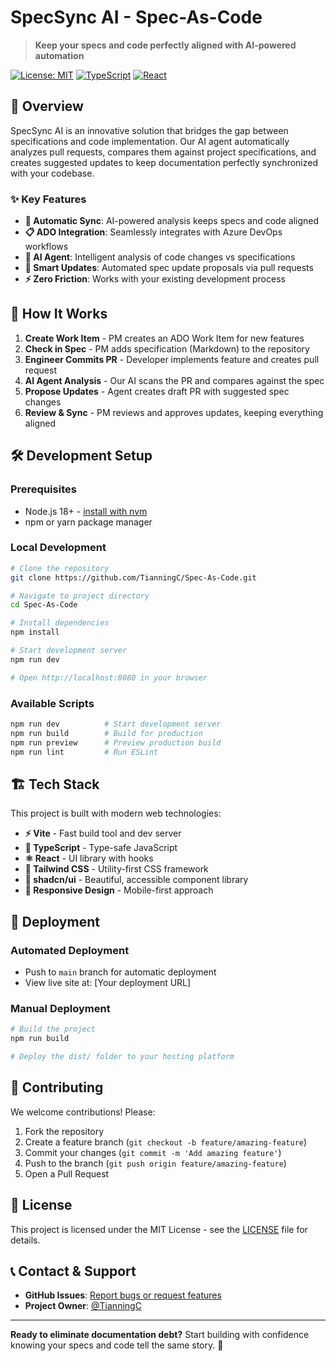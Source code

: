 # SpecSync AI - Spec-As-Code

> **Keep your specs and code perfectly aligned with AI-powered automation**

[![License: MIT](https://img.shields.io/badge/License-MIT-yellow.svg)](https://opensource.org/licenses/MIT)
[![TypeScript](https://img.shields.io/badge/TypeScript-007ACC?logo=typescript&logoColor=white)](https://www.typescriptlang.org/)
[![React](https://img.shields.io/badge/React-20232A?logo=react&logoColor=61DAFB)](https://reactjs.org/)

## 🚀 Overview

SpecSync AI is an innovative solution that bridges the gap between specifications and code implementation. Our AI agent automatically analyzes pull requests, compares them against project specifications, and creates suggested updates to keep documentation perfectly synchronized with your codebase.

### ✨ Key Features

- **🔄 Automatic Sync**: AI-powered analysis keeps specs and code aligned
- **📋 ADO Integration**: Seamlessly integrates with Azure DevOps workflows  
- **🤖 AI Agent**: Intelligent analysis of code changes vs specifications
- **📝 Smart Updates**: Automated spec update proposals via pull requests
- **⚡ Zero Friction**: Works with your existing development process

## 🎯 How It Works

1. **Create Work Item** - PM creates an ADO Work Item for new features
2. **Check in Spec** - PM adds specification (Markdown) to the repository
3. **Engineer Commits PR** - Developer implements feature and creates pull request
4. **AI Agent Analysis** - Our AI scans the PR and compares against the spec
5. **Propose Updates** - Agent creates draft PR with suggested spec changes
6. **Review & Sync** - PM reviews and approves updates, keeping everything aligned

## 🛠️ Development Setup

### Prerequisites

- Node.js 18+ - [install with nvm](https://github.com/nvm-sh/nvm#installing-and-updating)
- npm or yarn package manager

### Local Development

```bash
# Clone the repository
git clone https://github.com/TianningC/Spec-As-Code.git

# Navigate to project directory
cd Spec-As-Code

# Install dependencies
npm install

# Start development server
npm run dev

# Open http://localhost:8080 in your browser
```

### Available Scripts

```bash
npm run dev          # Start development server
npm run build        # Build for production
npm run preview      # Preview production build
npm run lint         # Run ESLint
```

## 🏗️ Tech Stack

This project is built with modern web technologies:

- **⚡ Vite** - Fast build tool and dev server
- **🔷 TypeScript** - Type-safe JavaScript 
- **⚛️ React** - UI library with hooks
- **🎨 Tailwind CSS** - Utility-first CSS framework
- **🧩 shadcn/ui** - Beautiful, accessible component library
- **📱 Responsive Design** - Mobile-first approach

## 🚀 Deployment

### Automated Deployment
- Push to `main` branch for automatic deployment
- View live site at: [Your deployment URL]

### Manual Deployment
```bash
# Build the project
npm run build

# Deploy the dist/ folder to your hosting platform
```

## 🤝 Contributing

We welcome contributions! Please:

1. Fork the repository
2. Create a feature branch (`git checkout -b feature/amazing-feature`)
3. Commit your changes (`git commit -m 'Add amazing feature'`)
4. Push to the branch (`git push origin feature/amazing-feature`)
5. Open a Pull Request

## 📄 License

This project is licensed under the MIT License - see the [LICENSE](LICENSE) file for details.

## 📞 Contact & Support

- **GitHub Issues**: [Report bugs or request features](https://github.com/TianningC/Spec-As-Code/issues)
- **Project Owner**: [@TianningC](https://github.com/TianningC)

---

**Ready to eliminate documentation debt?** Start building with confidence knowing your specs and code tell the same story. 🎯
